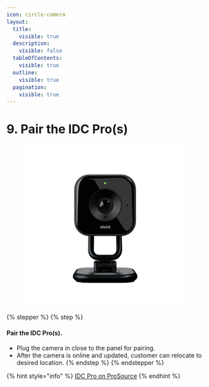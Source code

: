 ```yaml
---
icon: circle-camera
layout:
  title:
    visible: true
  description:
    visible: false
  tableOfContents:
    visible: true
  outline:
    visible: true
  pagination:
    visible: true
---
```


# 9. Pair the IDC Pro(s)

<div align="left"><figure><img src="../.gitbook/assets/web_use-IDCP.jpg" alt="" width="375"><figcaption></figcaption></figure></div>

{% stepper %}
{% step %}
#### Pair the IDC Pro(s).

* Plug the camera in close to the panel for pairing.
* After the camera is online and updated, customer can relocate to desired location.
{% endstep %}
{% endstepper %}

{% hint style="info" %}
[IDC Pro on ProSource](https://prosource.vivint.com/indoor-camera-pro/)
{% endhint %}


